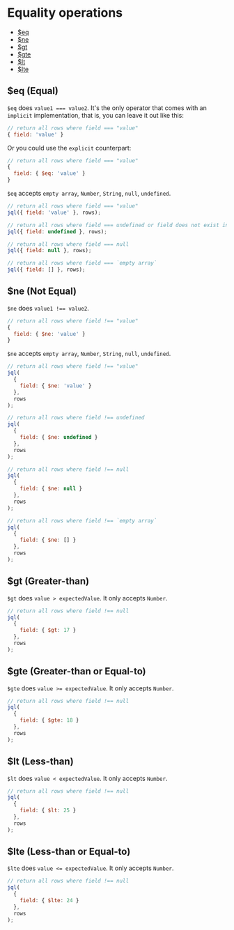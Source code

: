 # Equality operations

- [$eq](#eq-equal)
- [$ne](#ne-not-equal)
- [$gt](#gt-greater-than)
- [$gte](#gte-greater-than-or-equal-to)
- [$lt](#lt-less-than)
- [$lte](#lte-less-than-or-equal-to)

## $eq (Equal)

`$eq` does `value1 === value2`. It's the only operator that comes with an `implicit` implementation, that is, you can leave it out like this:

```js
// return all rows where field === "value"
{ field: 'value' }
```

Or you could use the `explicit` counterpart:

```js
// return all rows where field === "value"
{
  field: { $eq: 'value' }
}
```

`$eq` accepts `empty array`, `Number`, `String`, `null`, `undefined`.

```js
// return all rows where field === "value"
jql({ field: 'value' }, rows);

// return all rows where field === undefined or field does not exist in the Object
jql({ field: undefined }, rows);

// return all rows where field === null
jql({ field: null }, rows);

// return all rows where field === `empty array`
jql({ field: [] }, rows);
```

## $ne (Not Equal)

`$ne` does `value1 !== value2`.

```js
// return all rows where field !== "value"
{
  field: { $ne: 'value' }
}
```

`$ne` accepts `empty array`, `Number`, `String`, `null`, `undefined`.

```js
// return all rows where field !== "value"
jql(
  {
    field: { $ne: 'value' }
  },
  rows
);

// return all rows where field !== undefined
jql(
  {
    field: { $ne: undefined }
  },
  rows
);

// return all rows where field !== null
jql(
  {
    field: { $ne: null }
  },
  rows
);

// return all rows where field !== `empty array`
jql(
  {
    field: { $ne: [] }
  },
  rows
);
```

## $gt (Greater-than)

`$gt` does `value > expectedValue`. It only accepts `Number`.


```js
// return all rows where field !== null
jql(
  {
    field: { $gt: 17 }
  },
  rows
);
```

## $gte (Greater-than or Equal-to)

`$gte` does `value >= expectedValue`. It only accepts `Number`.


```js
// return all rows where field !== null
jql(
  {
    field: { $gte: 18 }
  },
  rows
);
```

## $lt (Less-than)

`$lt` does `value < expectedValue`. It only accepts `Number`.


```js
// return all rows where field !== null
jql(
  {
    field: { $lt: 25 }
  },
  rows
);
```

## $lte (Less-than or Equal-to)

`$lte` does `value <= expectedValue`. It only accepts `Number`.


```js
// return all rows where field !== null
jql(
  {
    field: { $lte: 24 }
  },
  rows
);
```
